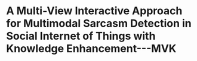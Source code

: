# A Multi-View Interactive Approach for Multimodal Sarcasm Detection in Social Internet of Things with Knowledge Enhancement---MVK

